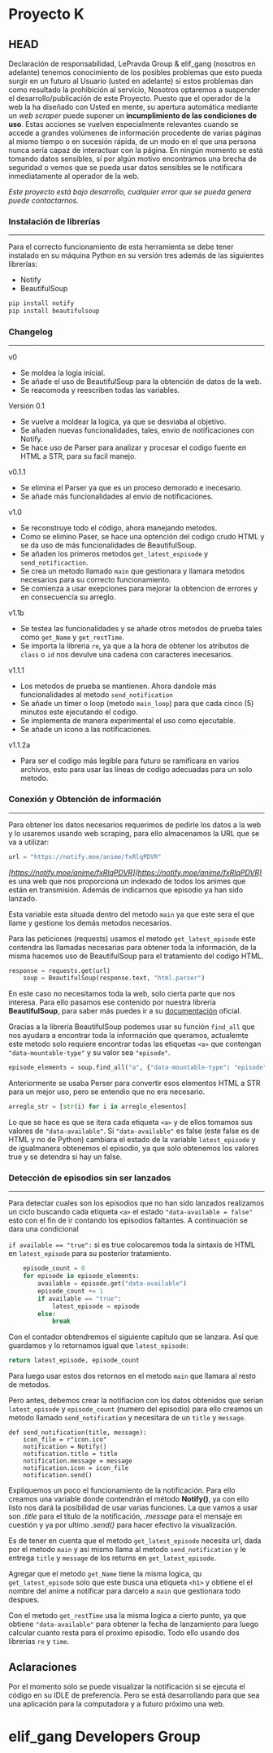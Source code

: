 # Proyecto K

## HEAD

Declaración de responsabilidad, LePravda Group & elif_gang (nosotros en adelante) tenemos conocimiento de los posibles problemas que esto pueda surgir en un futuro al Usuario (usted en adelante) si estos problemas dan como resultado la prohibición al servicio, Nosotros optaremos a suspender el desarrollo/publicación de este Proyecto. Puesto que el operador de
la web la ha diseñado con Usted en mente, su apertura automática mediante un *web scraper* puede suponer un **incumplimiento de las condiciones de uso**. Estas acciones se vuelven especialmente relevantes cuando se accede a grandes volúmenes de información procedente de varias páginas al mismo tiempo o en sucesión rápida, de un modo en el que una persona nunca sería capaz de interactuar con la página. En ningún momento se está tomando datos sensibles,
sí por algún motivo encontramos una brecha de seguridad o vemos que se pueda usar datos sensibles se le notificara inmediatamente al operador de la web.


*Este proyecto está bajo desarrollo, cualquier error que se pueda genera puede contactarnos.*

### Instalación de librerías

---

Para el correcto funcionamiento de esta herramienta se debe tener instalado en su máquina Python en su versión tres además de las siguientes librerías:

* Notify
* BeautifulSoup

```python
pip install notify
pip install beautifulsoup
```

### Changelog

---

v0

* Se moldea la logia inicial.
* Se añade el uso de BeautifulSoup para la obtención de datos de la web.
* Se reacomoda y reescriben todas las variables.

Versión 0.1

* Se vuelve a moldear la logica, ya que se desviaba al objetivo.
* Se añaden nuevas funcionalidades, tales, envio de notificaciones con Notify.
* Se hace uso de Parser para analizar y procesar el codigo fuente en HTML a STR, para su facil manejo.

v0.1.1

* Se elimina el Parser ya que es un proceso demorado e inecesario.
* Se añade más funcionalidades al envio de notificaciones.

v1.0

* Se reconstruye todo el código, ahora manejando metodos.
* Como se elimino Paser, se hace una optención del codigo crudo HTML y se da uso de más funcionalidades de BeautifulSoup.
* Se añaden los primeros metodos `get_latest_espisode` y `send_notificaction`.
* Se crea un metodo llamado `main` que gestionara y llamara metodos necesarios para su correcto funcionamiento.
* Se comienza a usar exepciones para mejorar la obtencion de errores y en consecuencia su arreglo.

v1.1b

* Se testea las funcionalidades y se añade otros metodos de prueba tales como `get_Name` y `get_restTime`.
* Se importa la libreria `re`, ya que a la hora de obtener los atributos de `class` o `id` nos devulve una cadena con caracteres inecesarios.

v1.1.1

* Los metodos de prueba se mantienen. Ahora dandole más funcionalidades al metodo `send_notification`
* Se añade un timer o loop (metodo `main_loop`) para que cada cinco (5) minutos este ejecutando el codigo.
* Se implementa de manera experimental el uso como ejecutable.
* Se añade un icono a las notificaciones.

v1.1.2a

* Para ser el codigo más legible para futuro se ramificara en varios archivos, esto para usar las lineas de codigo adecuadas para un solo metodo.

### Conexión y Obtención de información

---

Para obtener los datos necesarios requerimos de pedirle los datos a la web y lo usaremos usando web scraping, para ello almacenamos la URL que se va a utilizar:

```python
url = "https://notify.moe/anime/fxRlqPDVR"
```

*[https://notify.moe/anime/fxRlqPDVR](https://notify.moe/anime/fxRlqPDVR)* es una web que nos proporciona un indexado de todos los animes que están en transmisión. Además de indicarnos que episodio ya han sido lanzado.

Esta variable esta situada dentro del metodo `main` ya que este sera el que llame y gestione los demás metodos necesarios.

Para las peticiones (requests) usamos el metodo `get_latest_episode` este contendra las llamadas necesarias para obtener toda la información, de la misma hacemos uso de BeautifulSoup para el tratamiento del codigo HTML.

```python
response = requests.get(url)
    soup = BeautifulSoup(response.text, "html.parser")
```

En este caso no necesitamos toda la web, solo cierta parte que nos interesa. Para ello pasamos ese contenido por nuestra librería **BeautifulSoup**, para saber más puedes ir a su [documentación](https://www.crummy.com/software/BeautifulSoup/bs4/doc/) oficial.

Gracias a la librería BeautifulSoup podemos usar su función `find_all` que nos ayudara a encontrar toda la información que queramos, actualemte este metodo solo requiere encontrar todas las etiquetas `<a>` que contengan `"data-mountable-type"` y su valor sea `"episode"`.

```python
episode_elements = soup.find_all("a", {"data-mountable-type": "episode"})
```

Anteriormente se usaba Perser para convertir esos elementos HTML a STR para un mejor uso, pero se entendio que no era necesario.

```python
arreglo_str = [str(i) for i in arreglo_elementos]
```

Lo que se hace es que se itera cada etiqueta `<a>` y de ellos tomamos sus valores de `"data-available"`. Si `"data-available"` es false (este false es de HTML y no de Python) cambiara el estado de la variable `latest_episode` y de igualmanera obtenemos el episodio, ya que solo obtenemos los valores true y se detendra si hay un false.

### **Detección de episodios sin ser lanzados**

---

Para detectar cuales son los episodios que no han sido lanzados realizamos un ciclo buscando cada etiqueta `<a>` el estado `"data-available = false"` esto con el fin de ir contando los episodios faltantes. A continuación se dara una condicional

`if available == "true":` si es true colocaremos toda la sintaxis de HTML en `latest_episode` para su posterior tratamiento.

```python
    episode_count = 0
    for episode in episode_elements:
        available = episode.get("data-available")
        episode_count += 1
        if available == "true":
            latest_episode = episode
        else:
            break  
```

Con el contador obtendremos el siguiente capitulo que se lanzara. Así que guardamos y lo retornamos igual que `latest_episode`:

```python
return latest_episode, episode_count
```

Para luego usar estos dos retornos en el metodo `main` que llamara al resto de metodos.

Pero antes, debemos crear la notifiacion con los datos obtenidos que serian `latest_episode` y `episode_count` (numero del episodio) para ello creamos un metodo llamado  `send_notification` y necesitara de un `title` y `message`.

```python-repl
def send_notification(title, message):
    icon_file = r"icon.ico"
    notification = Notify()
    notification.title = title
    notification.message = message
    notification.icon = icon_file
    notification.send()
```

Expliquemos un poco el funcionamiento de la notificación. Para ello creamos una variable donde contendrán el método **Notify()**, ya con ello listo nos dará la posibilidad de usar varias funciones. La que vamos a usar son *.title* para el título de la notificación, *.message* para el mensaje en cuestión y ya por ultimo *.send()* para hacer efectivo la visualización.


Es de tener en cuenta que el metodo `get_latest_episode` necesita url, dada por el metodo `main` y asi mismo llama al metodo `send_notification` y le entrega `title` y `message` de los returns en `get_latest_episode`.

Agregar que el metodo `get_Name` tiene la misma logica, qu `get_latest_episode` solo que este busca una etiqueta `<h1>` y obtiene el el nombre del anime a notificar para darcelo a `main` que gestionara todo despues.

Con el metodo `get_restTime` usa la misma logica a cierto punto, ya que obtiene `"data-available"` para obtener la fecha de lanzamiento para luego calcular cuanto resta para el proximo episodio. Todo ello usando dos librerias `re` y `time`.

## Aclaraciones

Por el momento solo se puede visualizar la notificación si se ejecuta el código en su IDLE de preferencia. Pero se está desarrollando para que sea una aplicación para la computadora y a futuro próximo una web.


elif_gang Developers Group
==========================
